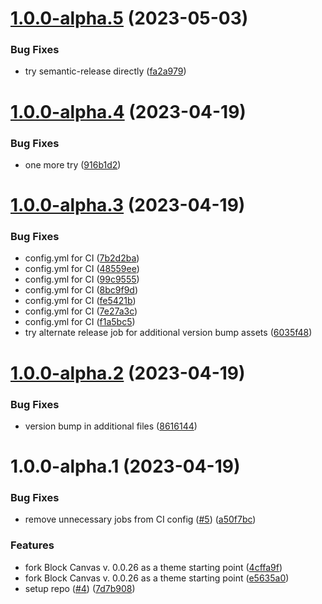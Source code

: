 # [1.0.0-alpha.5](https://github.com/Automattic/newspack-block-theme/compare/v1.0.0-alpha.4...v1.0.0-alpha.5) (2023-05-03)


### Bug Fixes

* try semantic-release directly ([fa2a979](https://github.com/Automattic/newspack-block-theme/commit/fa2a979bd3527dcb71a33298c3ef691074561704))

# [1.0.0-alpha.4](https://github.com/Automattic/newspack-block-theme/compare/v1.0.0-alpha.3...v1.0.0-alpha.4) (2023-04-19)


### Bug Fixes

* one more try ([916b1d2](https://github.com/Automattic/newspack-block-theme/commit/916b1d2e8dfccbe3a1e4413acb4f849dbaa85f5e))

# [1.0.0-alpha.3](https://github.com/Automattic/newspack-block-theme/compare/v1.0.0-alpha.2...v1.0.0-alpha.3) (2023-04-19)


### Bug Fixes

* config.yml for CI ([7b2d2ba](https://github.com/Automattic/newspack-block-theme/commit/7b2d2bafd284911c6e3d5a70632834b5ae1f3316))
* config.yml for CI ([48559ee](https://github.com/Automattic/newspack-block-theme/commit/48559ee42358722c6cfd52776ba7573827d48057))
* config.yml for CI ([99c9555](https://github.com/Automattic/newspack-block-theme/commit/99c95555c70411c66a2540431c7e8a935e8b093b))
* config.yml for CI ([8bc9f9d](https://github.com/Automattic/newspack-block-theme/commit/8bc9f9dbaec8c66a07b508279fb76fd202dc3dbe))
* config.yml for CI ([fe5421b](https://github.com/Automattic/newspack-block-theme/commit/fe5421b723e11859344723374699de0c34c4e2f4))
* config.yml for CI ([7e27a3c](https://github.com/Automattic/newspack-block-theme/commit/7e27a3c6edb49c24d44739a53e9706dca4a7ca77))
* config.yml for CI ([f1a5bc5](https://github.com/Automattic/newspack-block-theme/commit/f1a5bc5120193aa05e483dd745d7c1241b56a7ff))
* try alternate release job for additional version bump assets ([6035f48](https://github.com/Automattic/newspack-block-theme/commit/6035f48c2067095cfecd02f34cd20f450fd48e31))

# [1.0.0-alpha.2](https://github.com/Automattic/newspack-block-theme/compare/v1.0.0-alpha.1...v1.0.0-alpha.2) (2023-04-19)


### Bug Fixes

* version bump in additional files ([8616144](https://github.com/Automattic/newspack-block-theme/commit/8616144c06da05f1e372838f8d67bca9d2c3ddc2))

# 1.0.0-alpha.1 (2023-04-19)


### Bug Fixes

* remove unnecessary jobs from CI config ([#5](https://github.com/Automattic/newspack-block-theme/issues/5)) ([a50f7bc](https://github.com/Automattic/newspack-block-theme/commit/a50f7bc6e2cbed7a0d8cb87db7db2cc33dc97e98))


### Features

* fork Block Canvas v. 0.0.26 as a theme starting point ([4cffa9f](https://github.com/Automattic/newspack-block-theme/commit/4cffa9fa53e4a8f4bbfab984363fb792ecc765d4))
* fork Block Canvas v. 0.0.26 as a theme starting point ([e5635a0](https://github.com/Automattic/newspack-block-theme/commit/e5635a0d86f2c3ca2818b36191c406532ceb65e1))
* setup repo ([#4](https://github.com/Automattic/newspack-block-theme/issues/4)) ([7d7b908](https://github.com/Automattic/newspack-block-theme/commit/7d7b908e026794944e5ec5437f36e98a14daf521))
